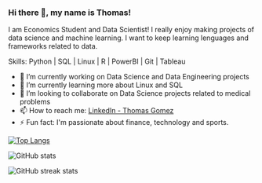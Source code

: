 ### Hi there 👋, my name is Thomas!

I am Economics Student and Data Scientist!
I really enjoy making projects of data science and machine learning. I want to keep learning lenguages and frameworks related to data.

Skills: Python | SQL | Linux | R | PowerBI | Git | Tableau

- 🔭 I’m currently working on Data Science and Data Engineering projects 
- 🌱 I’m currently learning more about Linux and SQL 
- 👯 I’m looking to collaborate on Data Science projects related to medical problems  
- 📫 How to reach me: [LinkedIn - Thomas Gomez](https://www.linkedin.com/in/thomasfgomez/) 
- ⚡ Fun fact: I'm passionate about finance, technology and sports. 

[![Top Langs](https://github-readme-stats.vercel.app/api/top-langs/?username=thomasfgomez)](https://github.com/anuraghazra/github-readme-stats)

![GitHub stats](https://github-readme-stats.vercel.app/api?username=thomasfgomez&show_icons=true)  

![GitHub streak stats](https://github-readme-streak-stats.herokuapp.com/?user=thomasfgomez)  

